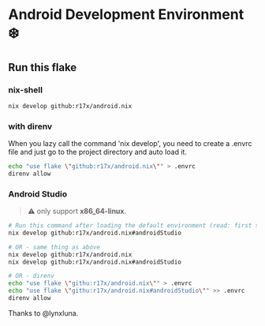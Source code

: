# Android Development Environment ❄️


## Run this flake

### nix-shell

```bash
nix develop github:r17x/android.nix
```

### with direnv

When you lazy call the command 'nix develop', you need to create a .envrc file and just go to the project directory and auto load it.

```bash
echo "use flake \"github:r17x/android.nix\"" > .envrc 
direnv allow
```

### Android Studio 

> ⚠️  only support **x86_64-linux**.


```bash
# Run this command after loading the default environment (read: first section)
nix develop github:r17x/android.nix#androidStudio

# OR - same thing as above
nix develop github:r17x/android.nix
nix develop github:r17x/android.nix#androidStudio

# OR - direnv
echo "use flake \"githu:r17x/android.nix\"" > .envrc 
echo "use flake \"githu:r17x/android.nix#androidStudio\"" >> .envrc 
direnv allow
```



Thanks to @lynxluna.
